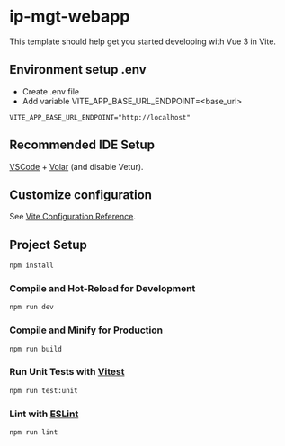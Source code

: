 # ip-mgt-webapp

This template should help get you started developing with Vue 3 in Vite.

## Environment setup .env
- Create .env file
- Add variable VITE_APP_BASE_URL_ENDPOINT=<base_url>
```env
VITE_APP_BASE_URL_ENDPOINT="http://localhost"
```
## Recommended IDE Setup

[VSCode](https://code.visualstudio.com/) + [Volar](https://marketplace.visualstudio.com/items?itemName=Vue.volar) (and disable Vetur).

## Customize configuration

See [Vite Configuration Reference](https://vitejs.dev/config/).

## Project Setup

```sh
npm install
```

### Compile and Hot-Reload for Development

```sh
npm run dev
```

### Compile and Minify for Production

```sh
npm run build
```

### Run Unit Tests with [Vitest](https://vitest.dev/)

```sh
npm run test:unit
```

### Lint with [ESLint](https://eslint.org/)

```sh
npm run lint
```



